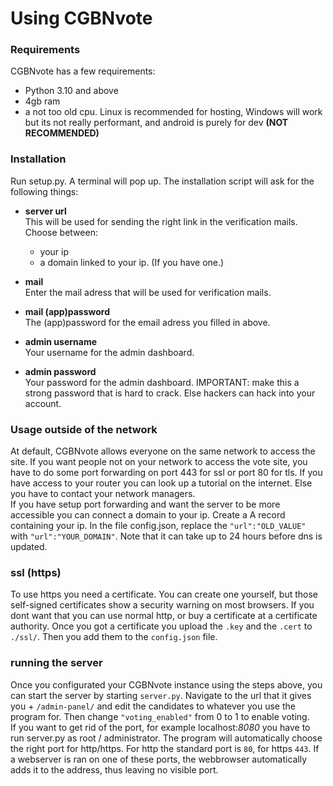 # Using CGBNvote
### Requirements 
CGBNvote has a few requirements:
 - Python 3.10 and above
 - 4gb ram
 - a not too old cpu. 
Linux is recommended for hosting, Windows will work but its not really performant, and android is purely for dev **(NOT RECOMMENDED)**

### Installation
Run setup.py. A terminal will pop up. The installation script will ask for the following things:  

 - **server url**   
This will be used for sending the right link in the verification mails.
Choose between:  
   - your ip  
   - a domain linked to your ip. (If you have one.)

 - **mail**  
Enter the mail adress that will be used for verification mails.

 - **mail (app)password**  
The (app)password for the email adress you filled in above.

 - **admin username**  
Your username for the admin dashboard.

 - **admin password**  
Your password for the admin dashboard.
IMPORTANT: make this a strong password that is hard to crack. Else hackers can hack into your account.  

### Usage outside of the network
At default, CGBNvote allows everyone on the same network to access the site. If you want people not on your network to access the vote site, you have to do some port forwarding on port 443 for ssl or port 80 for tls. If you have access to your router you can look up a tutorial on the internet. Else you have to contact your network managers.  
If you have setup port forwarding and want the server to be more accessible you can connect a domain to your ip. Create a A record containing your ip. In the file config.json, replace the `"url":"OLD_VALUE"` with `"url":"YOUR_DOMAIN"`. Note that it can take up to 24 hours before dns is updated.

### ssl (https)
To use https you need a certificate. You can create one yourself, but those self-signed certificates show a security warning on most browsers. If you dont want that you can use normal http, or buy a certificate at a certificate authority.
Once you got a certificate you upload the `.key` and the `.cert` to `./ssl/`. Then you add them to the `config.json` file.

### running the server
Once you configurated your CGBNvote instance using the steps above, you can start the server by starting `server.py`. Navigate to the url that it gives you + `/admin-panel/` and edit the candidates to whatever you use the program for. Then change `"voting_enabled"` from 0 to 1 to enable voting.  
If you want to get rid of the port, for example localhost:*8080* you have to run server.py as root / administrator. The program will automatically choose the right port for http/https. For http the standard port is `80`, for https `443`. If a webserver is ran on one of these ports, the webbrowser automatically adds it to the address, thus leaving no visible port.
